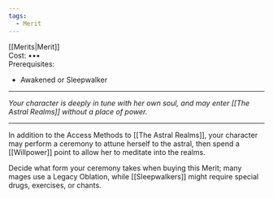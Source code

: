 ```yaml
---
tags:
  - Merit
---
```


[[Merits|Merit]]\
Cost: •••\
Prerequisites:
- Awakened or Sleepwalker

---

_Your character is deeply in tune with her own soul, and may enter [[The Astral Realms]] without a place of power._

---

In addition to the Access Methods to [[The Astral Realms]], your character may perform a ceremony to attune herself to the astral, then spend a [[Willpower]] point to allow her to meditate into the realms.

Decide what form your ceremony takes when buying this Merit; many mages use a Legacy Oblation, while [[Sleepwalkers]] might require special drugs, exercises, or chants.